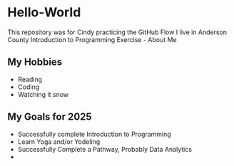 # Hello-World
This repository was for Cindy practicing the GitHub Flow
I live in Anderson County
Introduction to Programming Exercise - About Me
<h2>My Hobbies</h2>
<ul>
<li>Reading</li>
<li>Coding</li>
<li>Watching it snow</li>
</ul>
<h2>My Goals for 2025</h2>
<ul>
<li>Successfully complete Introduction to Programming</li>
<li>Learn Yoga and/or Yodeling</li>
<li>Successfully Complete a Pathway, Probably Data Analytics<li>
</ul>  

